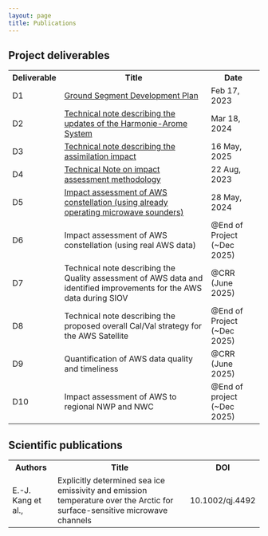 ```yaml
---
layout: page
title: Publications
---
```


## Project deliverables

<table align="center">
  <tr><th align="center">Deliverable</th><th align="center">Title</th><th align="center">Date</th></tr>
  <tr><td>D1</td><td>
  <a href="https://zenodo.org/doi/10.5281/zenodo.10782613">Ground Segment Development Plan</a>
  </td><td>Feb 17, 2023</td></tr>
  <tr><td>D2</td><td>
  <a href="https://zenodo.org/doi/10.5281/zenodo.10878879">
  Technical note describing the updates of the Harmonie-Arome System</a>
  </td><td>Mar 18, 2024</td></tr>
  <tr><td>D3</td><td><a href="https://doi.org/10.5281/zenodo.15569907">Technical note describing the assimilation impact</a>
  </td><td>16 May, 2025</td></tr>
  <tr><td>D4</td><td>
  <a href="https://zenodo.org/doi/10.5281/zenodo.13844830">
  Technical Note on impact assessment methodology</a>
  </td><td>22 Aug, 2023</td></tr>
  <tr><td>D5</td><td>
  <a href="https://zenodo.org/doi/10.5281/zenodo.13844887">
  Impact assessment of AWS constellation (using already operating microwave sounders)</a>
  </td><td>28 May, 2024</td></tr>
  <tr><td>D6</td><td>Impact assessment of AWS constellation (using real AWS data)</td><td>@End of Project (~Dec 2025)</td></tr>
  <tr><td>D7</td><td>Technical note describing the Quality assessment of AWS data and identified improvements for the AWS data during SIOV</td><td>@CRR (June 2025)</td></tr>
  <tr><td>D8</td><td>Technical note describing the proposed overall Cal/Val strategy for the AWS Satellite</td><td>@End of Project (~Dec 2025)</td></tr>
  <tr><td>D9</td><td>Quantification of AWS data quality and timeliness</td><td>@CRR (June 2025)</td></tr>
  <tr><td>D10</td><td>Impact assessment of AWS to regional NWP and NWC</td><td>@End of project (~Dec 2025)</td></tr>
</table>


## Scientific publications

<table align="center">
  <tr><th align="center">Authors</th><th align="center">Title</th><th align="center">DOI</th></tr>
   <tr><td>E.-J. Kang et al.,</td><td>Explicitly determined sea ice emissivity and emission
   temperature over the Arctic for surface-sensitive microwave channels</td><td>10.1002/qj.4492</td></tr>
</table>
